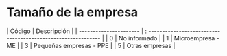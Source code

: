 # Tamaño de la empresa

| Código | Descripción |
| ---------------------- | : ------------------------------------------------------------ |
| 0 | No informado |
| 1 | Microempresa - ME |
| 3 | Pequeñas empresas - PPE |
| 5 | Otras empresas |